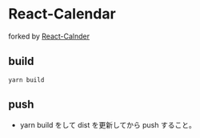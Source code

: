 
# React-Calendar

forked by [React-Calnder](https://github.com/wojtekmaj/react-calendar)

## build 

```
yarn build
```

## push
- yarn build をして dist を更新してから push すること。
